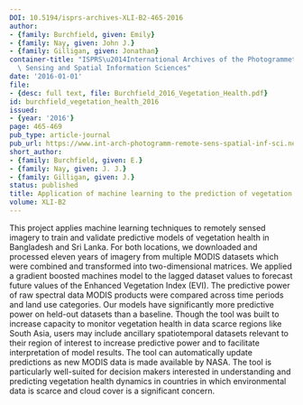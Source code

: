 ```yaml
---
DOI: 10.5194/isprs-archives-XLI-B2-465-2016
author:
- {family: Burchfield, given: Emily}
- {family: Nay, given: John J.}
- {family: Gilligan, given: Jonathan}
container-title: "ISPRS\u2014International Archives of the Photogrammetry, Remote\
  \ Sensing and Spatial Information Sciences"
date: '2016-01-01'
file:
- {desc: full text, file: Burchfield_2016_Vegetation_Health.pdf}
id: burchfield_vegetation_health_2016
issued:
- {year: '2016'}
page: 465-469
pub_type: article-journal
pub_url: https://www.int-arch-photogramm-remote-sens-spatial-inf-sci.net/XLI-B2/465/2016/
short_author:
- {family: Burchfield, given: E.}
- {family: Nay, given: J. J.}
- {family: Gilligan, given: J.}
status: published
title: Application of machine learning to the prediction of vegetation health
volume: XLI-B2
---
```

This project applies machine learning techniques to remotely sensed imagery to train and validate predictive models of vegetation health in Bangladesh and Sri Lanka. For both locations, we downloaded and processed eleven years of imagery from multiple MODIS datasets which were combined and transformed into two-dimensional matrices. We applied a gradient boosted machines model to the lagged dataset values to forecast future values of the Enhanced Vegetation Index (EVI). The predictive power of raw spectral data MODIS products were compared across time periods and land use categories. Our models have significantly more predictive power on held-out datasets than a baseline. Though the tool was built to increase capacity to monitor vegetation health in data scarce regions like South Asia, users may include ancillary spatiotemporal datasets relevant to their region of interest to increase predictive power and to facilitate interpretation of model results. The tool can automatically update predictions as new MODIS data is made available by NASA. The tool is particularly well-suited for decision makers interested in understanding and predicting vegetation health dynamics in countries in which environmental data is scarce and cloud cover is a significant concern.
